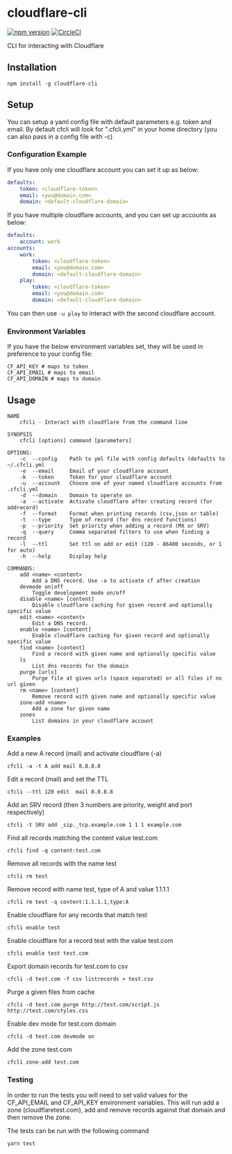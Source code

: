 cloudflare-cli
==============
[![npm version](https://badge.fury.io/js/cloudflare-cli.svg)](https://badge.fury.io/js/cloudflare-cli)
[![CircleCI](https://circleci.com/gh/danielpigott/cloudflare-cli.svg?style=svg)](https://circleci.com/gh/danielpigott/cloudflare-cli)

CLI for interacting with Cloudflare

## Installation
`npm install -g cloudflare-cli`

## Setup
You can setup a yaml config file with default parameters e.g. token and email.
By default cfcli will look for ".cfcli.yml" in your home directory (you can also pass in a config file with -c)

### Configuration Example
If you have only one cloudflare account you can set it up as below:

```yaml
defaults:
    token: <cloudflare-token>
    email: <you@domain.com>
    domain: <default-cloudflare-domain>
```

If you have multiple cloudflare accounts, and you can set up accounts as below:

```yaml
defaults:
    account: work
accounts:
    work:
        token: <cloudflare-token>
        email: <you@domain.com>
        domain: <default-cloudflare-domain>
    play:
        token: <cloudflare-token>
        email: <you@domain.com>
        domain: <default-cloudflare-domain>
```

You can then use `-u play` to interact with the second cloudflare account.

### Environment Variables
If you have the below environment variables set, they will be used in preference to your config file:
```
CF_API_KEY # maps to token
CF_API_EMAIL # maps to email
CF_API_DOMAIN # maps to domain
```

## Usage

```
NAME
    cfcli - Interact with cloudflare from the command line

SYNOPSIS
    cfcli [options] command [parameters]

OPTIONS:
    -c  --config    Path to yml file with config defaults (defaults to ~/.cfcli.yml
    -e  --email     Email of your cloudflare account
    -k  --token     Token for your cloudflare account
    -u  --account   Choose one of your named cloudflare accounts from .cfcli.yml
    -d  --domain    Domain to operate on
    -a  --activate  Activate cloudflare after creating record (for addrecord)
    -f  --format    Format when printing records (csv,json or table)
    -t  --type      Type of record (for dns record functions)
    -p  --priority  Set priority when adding a record (MX or SRV)
    -q  --query     Comma separated filters to use when finding a record
    -l  --ttl       Set ttl on add or edit (120 - 86400 seconds, or 1 for auto)
    -h  --help      Display help

COMMANDS:
    add <name> <content>
        Add a DNS record. Use -a to activate cf after creation
    devmode on|off
        Toggle development mode on/off
    disable <name> [content]
        Disable cloudflare caching for given record and optionally specific value
    edit <name> <content>
        Edit a DNS record.
    enable <name> [content]
        Enable cloudflare caching for given record and optionally specific value
    find <name> [content]
        Find a record with given name and optionally specific value
    ls
        List dns records for the domain
    purge [urls]
        Purge file at given urls (space separated) or all files if no url given
    rm <name> [content]
        Remove record with given name and optionally specific value
    zone-add <name>
        Add a zone for given name
    zones
        List domains in your cloudflare account
```

### Examples
Add a new A record (mail) and activate cloudflare (-a)
```
cfcli -a -t A add mail 8.8.8.8 
```

Edit a record (mail) and set the TTL
```
cfcli --ttl 120 edit  mail 8.8.8.8
```

Add an SRV record (then 3 numbers are priority, weight and port respectively)
```
cfcli -t SRV add _sip._tcp.example.com 1 1 1 example.com
```

Find all records matching the content value test.com
```
cfcli find -q content:test.com
```

Remove all records with the name test
```
cfcli rm test
```

Remove record with name test, type of A and value 1.1.1.1
```
cfcli rm test -q content:1.1.1.1,type:A
```

Enable cloudflare for any records that match test
```
cfcli enable test
```

Enable cloudflare for a record test with the value test.com
```
cfcli enable test test.com
```

Export domain records for test.com to csv
```
cfcli -d test.com -f csv listrecords > test.csv
```

Purge a given files from cache
```
cfcli -d test.com purge http://test.com/script.js http://test.com/styles.css
```

Enable dev mode for test.com domain
```
cfcli -d test.com devmode on
```

Add the zone test.com
```
cfcli zone-add test.com
```

### Testing
In order to run the tests you will need to set valid values for the 
CF_API_EMAIL and CF_API_KEY environment variables.
This will run add a zone (cloudflaretest.com), add and remove records against that domain and then remove
the zone.

The tests can be run with the following command
```
yarn test
```
